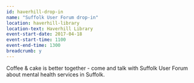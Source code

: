 ```yaml
---
id: haverhill-drop-in
name: "Suffolk User Forum drop-in"
location: haverhill-library
location-text: Haverhill Library
event-start-date: 2017-04-18
event-start-time: 1100
event-end-time: 1300
breadcrumb: y
---
```


Coffee & cake is better together - come and talk with Suffolk User Forum about mental health services in Suffolk.
